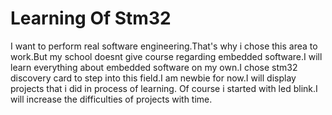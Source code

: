 # Learning Of Stm32

I want to perform real software engineering.That's why i chose this area to work.But my school doesnt give course regarding embedded software.I will
learn everything about embedded software on my own.I chose stm32 discovery card to step into this field.I am newbie for now.I will display projects
that i did in process of learning. Of course i started with led blink.I will increase the difficulties of projects with time.
